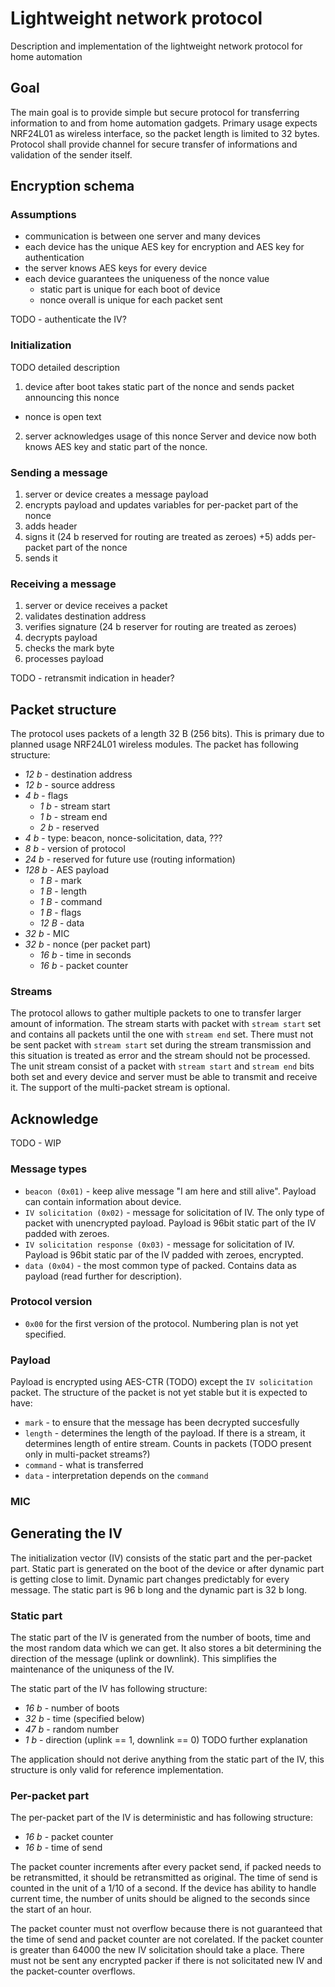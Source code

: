# Lightweight network protocol
Description and implementation of the lightweight network protocol for home automation

## Goal
The main goal is to provide simple but secure protocol for transferring information to and from home 
automation gadgets. Primary usage expects NRF24L01 as wireless interface, so the packet length is limited to 32 bytes.
Protocol shall provide channel for secure transfer of informations and validation of the sender itself.

## Encryption schema
### Assumptions
* communication is between one server and many devices
* each device has the unique AES key for encryption and AES key for authentication
* the server knows AES keys for every device
* each device guarantees the uniqueness of the nonce value
  - static part is unique for each boot of device
  - nonce overall is unique for each packet sent

TODO - authenticate the IV?

### Initialization
TODO detailed description
1) device after boot takes static part of the nonce and sends packet announcing this nonce
  - nonce is open text
2) server acknowledges usage of this nonce
Server and device now both knows AES key and static part of the nonce.

### Sending a message
1) server or device creates a message payload
2) encrypts payload and updates variables for per-packet part of the nonce
3) adds header
4) signs it (24 b reserved for routing are treated as zeroes)
+5) adds per-packet part of the nonce
6) sends it

### Receiving a message
1) server or device receives a packet
2) validates destination address
3) verifies signature (24 b reserver for routing are treated as zeroes)
4) decrypts payload
5) checks the mark byte
6) processes payload

TODO - retransmit indication in header?

## Packet structure
The protocol uses packets of a length 32 B (256 bits). This is primary due to planned usage NRF24L01 wireless modules.
The packet has following structure:
* *12 b* - destination address
* *12 b* - source address
* *4 b* - flags
  - *1 b* - stream start
  - *1 b* - stream end
  - *2 b* - reserved
* *4 b* - type: beacon, nonce-solicitation, data, ???
* *8 b* - version of protocol
* *24 b* - reserved for future use (routing information)
* *128 b* - AES payload
  - *1 B* - mark
  - *1 B* - length
  - *1 B* - command
  - *1 B* - flags
  - *12 B* - data
* *32 b* - MIC
* *32 b* - nonce (per packet part)
  - *16 b* - time in seconds
  - *16 b* - packet counter
  
### Streams
The protocol allows to gather multiple packets to one to transfer larger amount of information. The stream starts with packet with `stream start` set and contains all packets until the one with `stream end` set. There must not be sent packet with `stream start` set during the stream transmission and this situation is treated as error and the stream should not be processed. The unit stream consist of a packet with `stream start` and `stream end` bits both set and every device and server must be able to transmit and receive it. The support of the multi-packet stream is optional.

## Acknowledge
TODO - WIP

### Message types
* `beacon (0x01)` - keep alive message "I am here and still alive". Payload can contain information about device.
* `IV solicitation (0x02)` - message for solicitation of IV. The only type of packet with unencrypted payload. Payload is 96bit static part of the IV padded with zeroes.
* `IV solicitation response (0x03)` - message for solicitation of IV. Payload is 96bit static par of the IV padded with zeroes, encrypted.
* `data (0x04)` - the most common type of packed. Contains data as payload (read further for description).

### Protocol version
* `0x00` for the first version of the protocol. Numbering plan is not yet specified.

### Payload
Payload is encrypted using AES-CTR (TODO) except the `IV solicitation` packet. The structure of the packet is not yet stable but it is expected to have:
* `mark` - to ensure that the message has been decrypted succesfully
* `length` - determines the length of the payload. If there is a stream, it determines length of entire stream. Counts in packets (TODO present only in multi-packet streams?)
* `command` - what is transferred
* `data` - interpretation depends on the `command`

### MIC
  
## Generating the IV
The initialization vector (IV) consists of the static part and the per-packet part. Static part is generated on the boot of the device or after dynamic part is getting close to limit. Dynamic part changes predictably for every message. The static part is 96 b long and the dynamic part is 32 b long.

### Static part
The static part of the IV is generated from the number of boots, time and the most random data which we can get. It also stores a bit determining the direction of the message (uplink or downlink). This simplifies the maintenance of the uniquness of the IV.

The static part of the IV has following structure:
* *16 b* - number of boots
* *32 b* - time (specified below)
* *47 b* - random number
* *1 b* - direction (uplink == 1, downlink == 0)
TODO further explanation

The application should not derive anything from the static part of the IV, this structure is only valid for reference implementation.

### Per-packet part
The per-packet part of the IV is deterministic and has following structure:
* *16 b* - packet counter
* *16 b* - time of send

The packet counter increments after every packet send, if packed needs to be retransmitted, it should be retransmitted as original. The time of send is counted in the unit of a 1/10 of a second. If the device has ability to handle current time, the number of units should be aligned to the seconds since the start of an hour.

The packet counter must not overflow because there is not guaranteed that the time of send and packet counter are not corelated. If the packet counter is greater than 64000 the new IV solicitation should take a place. There must not be sent any encrypted packer if there is not solicitated new IV and the packet-counter overflows.
